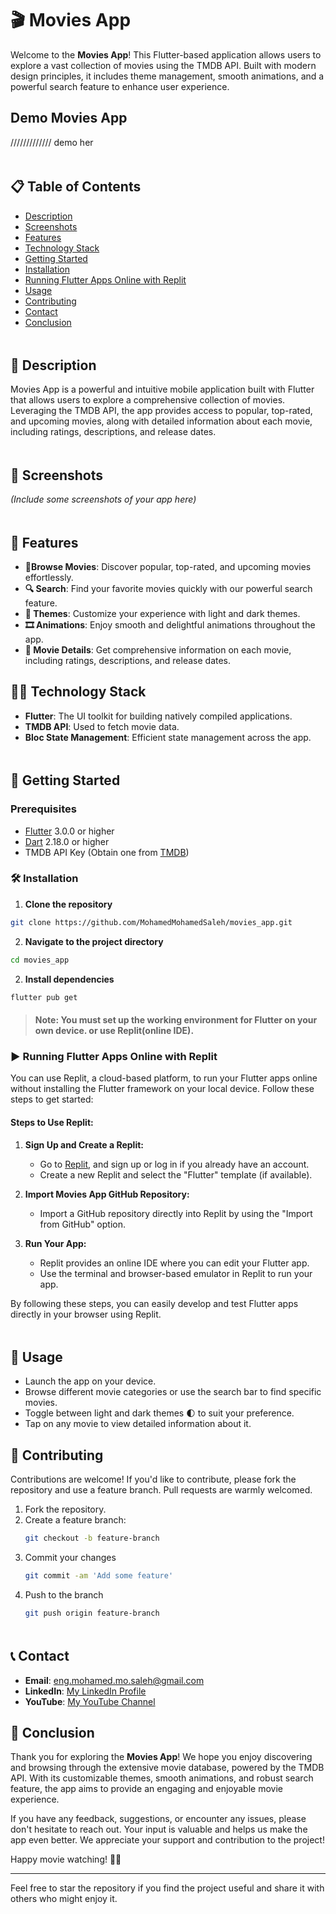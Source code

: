 # 🎬 Movies App

Welcome to the **Movies App**! This Flutter-based application allows users to explore a vast collection of movies using the TMDB API. Built with modern design principles, it includes theme management, smooth animations, and a powerful search feature to enhance user experience.

## Demo Movies App

///////////// demo her

<img align="center" src="https://64.media.tumblr.com/446f36513b5f3077749d1044fae86cc1/tumblr_n05yiydwuF1shpedgo1_500.gif" width= 70% height=5px>


## 📋 Table of Contents

- [Description](#-description)
- [Screenshots](#-screenshots)
- [Features](#-features)
- [Technology Stack](#-technology-stack)
- [Getting Started](#-getting-started)
- [Installation](#-installation)
- [Running Flutter Apps Online with Replit](#-running-flutter-apps-online-with-replit)
- [Usage](#-usage)
- [Contributing](#-contributing)
- [Contact](#-contact)
- [Conclusion](#-conclusion)

<img align="center" src="https://64.media.tumblr.com/446f36513b5f3077749d1044fae86cc1/tumblr_n05yiydwuF1shpedgo1_500.gif" width= 70% height=5px>


## 📜 Description

Movies App is a powerful and intuitive mobile application built with Flutter that allows users to explore a comprehensive collection of movies. Leveraging the TMDB API, the app provides access to popular, top-rated, and upcoming movies, along with detailed information about each movie, including ratings, descriptions, and release dates.

<img align="center" src="https://64.media.tumblr.com/446f36513b5f3077749d1044fae86cc1/tumblr_n05yiydwuF1shpedgo1_500.gif" width= 70% height=5px>


## 📸 Screenshots

_(Include some screenshots of your app here)_

<img align="center" src="https://64.media.tumblr.com/446f36513b5f3077749d1044fae86cc1/tumblr_n05yiydwuF1shpedgo1_500.gif" width= 70% height=5px>

## 🌟 Features

- **📱Browse Movies**: Discover popular, top-rated, and upcoming movies effortlessly.
- **🔍 Search**: Find your favorite movies quickly with our powerful search feature.
- **🎨 Themes**: Customize your experience with light and dark themes.
- **🎞️ Animations**: Enjoy smooth and delightful animations throughout the app.
- **📝 Movie Details**: Get comprehensive information on each movie, including ratings, descriptions, and release dates.

 

## 🧑‍💻 Technology Stack

- **Flutter**: The UI toolkit for building natively compiled applications.
- **TMDB API**: Used to fetch movie data.
- **Bloc State Management**: Efficient state management across the app.

<img align="center" src="https://64.media.tumblr.com/446f36513b5f3077749d1044fae86cc1/tumblr_n05yiydwuF1shpedgo1_500.gif" width= 70% height=5px>


## 🚀 Getting Started

### Prerequisites

- [Flutter](https://flutter.dev/docs/get-started/install) 3.0.0 or higher
- [Dart](https://dart.dev/get-dart) 2.18.0 or higher
- TMDB API Key (Obtain one from [TMDB](https://www.themoviedb.org/))

### 🛠 Installation

1. **Clone the repository**
```bash
git clone https://github.com/MohamedMohamedSaleh/movies_app.git
```
2. **Navigate to the project directory**
```bash
cd movies_app
```
2. **Install dependencies**
```bash
flutter pub get
```

>#### **Note:** You must set up the working environment for Flutter on your own device. or use **Replit**(online IDE).

### ▶ Running Flutter Apps Online with Replit

You can use Replit, a cloud-based platform, to run your Flutter apps online without installing the Flutter framework on your local device. Follow these steps to get started:

#### Steps to Use Replit:

1. **Sign Up and Create a Replit:**
   - Go to [Replit](https://replit.com/), and sign up or log in if you already have an account.
   - Create a new Replit and select the "Flutter" template (if available).

2. **Import Movies App GitHub Repository:**
   - Import a GitHub repository directly into Replit by using the "Import from GitHub" option.

3. **Run Your App:**
   - Replit provides an online IDE where you can edit your Flutter app.
   - Use the terminal and browser-based emulator in Replit to run your app.

By following these steps, you can easily develop and test Flutter apps directly in your browser using Replit.


<img align="center" src="https://64.media.tumblr.com/446f36513b5f3077749d1044fae86cc1/tumblr_n05yiydwuF1shpedgo1_500.gif" width= 70% height=5px>


## 📱 Usage

- Launch the app on your device.
- Browse different movie categories or use the search bar to find specific movies.
- Toggle between light and dark themes 🌓 to suit your preference.
- Tap on any movie to view detailed information about it.

## 🤝 Contributing

Contributions are welcome! If you'd like to contribute, please fork the repository and use a feature branch. Pull requests are warmly welcomed.

1. Fork the repository.
2. Create a feature branch:
   ```bash
   git checkout -b feature-branch
    ```
3. Commit your changes
   ```bash
   git commit -am 'Add some feature'
    ```
4. Push to the branch
   ```bash
   git push origin feature-branch
    ```

<img align="center" src="https://64.media.tumblr.com/446f36513b5f3077749d1044fae86cc1/tumblr_n05yiydwuF1shpedgo1_500.gif" width= 70% height=5px>


## 📞 Contact

- **Email**: [eng.mohamed.mo.saleh@gmail.com](mailto:youremail@example.com)
- **LinkedIn**: [My LinkedIn Profile](https://www.linkedin.com/in/mohamed-saleh-a79011261?utm_source=share&utm_campaign=share_via&utm_content=profile&utm_medium=android_app)
- **YouTube**: [My YouTube Channel](https://www.youtube.com/@user-vh9gv8nq2s)


## 🚀 Conclusion

Thank you for exploring the **Movies App**! We hope you enjoy discovering and browsing through the extensive movie database, powered by the TMDB API. With its customizable themes, smooth animations, and robust search feature, the app aims to provide an engaging and enjoyable movie experience.

If you have any feedback, suggestions, or encounter any issues, please don't hesitate to reach out. Your input is valuable and helps us make the app even better. We appreciate your support and contribution to the project!

Happy movie watching! 🎥🍿

---

Feel free to star the repository if you find the project useful and share it with others who might enjoy it.
